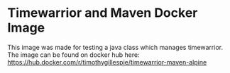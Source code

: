 # Timewarrior and Maven Docker Image

This image was made for testing a java class which manages timewarrior.
The image can be found on docker hub here: https://hub.docker.com/r/timothygillespie/timewarrior-maven-alpine
